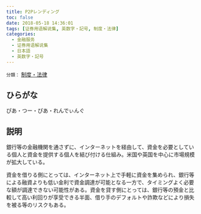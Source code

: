 ```yaml
---
title: P2Pレンディング
toc: false
date: 2018-05-18 14:36:01
tags: [证券用语解说集, 英数字・記号, 制度・法律]
categories:
  - 金融服务
  - 证券用语解说集
  - 日本語
  - 英数字・記号
---
```


`分類：` [制度・法律](/tags/制度・法律/)

## ひらがな

ぴあ・つー・ぴあ・れんでぃんぐ

## 説明

銀行等の金融機関を通さずに、インターネットを経由して、資金を必要としている個人と資金を提供する個人を結び付ける仕組み。米国や英国を中心に市場規模が拡大している。

資金を借りる側にとっては、インターネット上で手軽に資金を集められ、銀行等による融資よりも低い金利で資金調達が可能となる一方で、タイミングよく必要な額が調達できない可能性がある。資金を貸す側にとっては、銀行等の預金と比較して高い利回りが享受できる半面、借り手のデフォルトや詐欺などにより損失を被る等のリスクもある。
